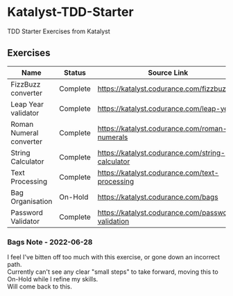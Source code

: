 # Katalyst-TDD-Starter
TDD Starter Exercises from Katalyst


## Exercises

| Name | Status | Source Link
| ---- | ------ | ----------- 
| FizzBuzz converter | Complete | https://katalyst.codurance.com/fizzbuzz
| Leap Year validator | Complete | https://katalyst.codurance.com/leap-year
| Roman Numeral converter | Complete | https://katalyst.codurance.com/roman-numerals
| String Calculator | Complete | https://katalyst.codurance.com/string-calculator
| Text Processing | Complete | https://katalyst.codurance.com/text-processing
| Bag Organisation | On-Hold | https://katalyst.codurance.com/bags
| Password Validator | Complete | https://katalyst.codurance.com/password-validation


### Bags Note - 2022-06-28
I feel I've bitten off too much with this exercise, or gone down an incorrect path.  
Currently can't see any clear "small steps" to take forward, moving this to On-Hold while I refine my skills.   
Will come back to this.